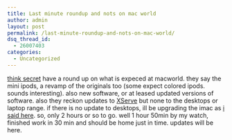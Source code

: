 ```yaml
---
title: Last minute roundup and nots on mac world
author: admin
layout: post
permalink: /last-minute-roundup-and-nots-on-mac-world/
dsq_thread_id:
  - 26007403
categories:
  - Uncategorized
---
```

[think secret][1] have a round up on what is expeced at macworld. they say the mini ipods, a revamp of the originals too (some expect colored ipods. sounds interesting). also new software, or at leased updated versions of software. also they reckon updates to [XServe][2] but none to the desktops or laptop range. if there is no update to desktops, ill be upgrading the imac as [i said here][3]. so, only 2 hours or so to go. well 1 hour 50min by my watch, finished work in 30 min and should be home just in time. updates will be here.

 [1]: http://www.thinksecret.com/news/mwsf04roundup.html
 [2]: http://www.apple.com/xserve
 [3]: http://blog.lotas-smartman.net/archives/001200.php#001200